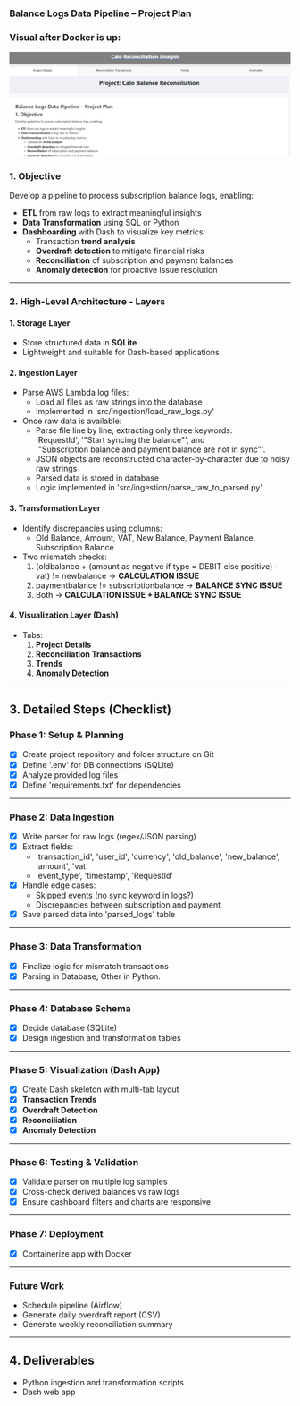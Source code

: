 ### Balance Logs Data Pipeline – Project Plan

### Visual after Docker is up:
![alt text](image.png)

### 1. Objective

Develop a pipeline to process subscription balance logs, enabling:

- **ETL** from raw logs to extract meaningful insights  
- **Data Transformation** using SQL or Python  
- **Dashboarding** with Dash to visualize key metrics:  
  - Transaction **trend analysis**  
  - **Overdraft detection** to mitigate financial risks  
  - **Reconciliation** of subscription and payment balances  
  - **Anomaly detection** for proactive issue resolution  

---

### 2. High-Level Architecture - Layers

#### 1. Storage Layer
- Store structured data in **SQLite**
- Lightweight and suitable for Dash-based applications

#### 2. Ingestion Layer
- Parse AWS Lambda log files:
  - Load all files as raw strings into the database
  - Implemented in 'src/ingestion/load_raw_logs.py'
- Once raw data is available:
  - Parse file line by line, extracting only three keywords:  
    'RequestId', '"Start syncing the balance"', and  
    '"Subscription balance and payment balance are not in sync"'.
  - JSON objects are reconstructed character-by-character due to noisy raw strings
  - Parsed data is stored in database
  - Logic implemented in 'src/ingestion/parse_raw_to_parsed.py'

#### 3. Transformation Layer
- Identify discrepancies using columns:
  - Old Balance, Amount, VAT, New Balance, Payment Balance, Subscription Balance
- Two mismatch checks:
  1. (oldbalance + (amount as negative if type = DEBIT else positive) - vat) != newbalance → **CALCULATION ISSUE**
  2. paymentbalance != subscriptionbalance → **BALANCE SYNC ISSUE**
  3. Both →  **CALCULATION ISSUE + BALANCE SYNC ISSUE**

#### 4. Visualization Layer (Dash)
- Tabs:
  1. **Project Details**
  2. **Reconciliation Transactions**
  3. **Trends**
  4. **Anomaly Detection**

---

## 3. Detailed Steps (Checklist)

### Phase 1: Setup & Planning
- [X] Create project repository and folder structure on Git  
- [X] Define '.env' for DB connections (SQLite)  
- [X] Analyze provided log files  
- [X] Define 'requirements.txt' for dependencies

---

### Phase 2: Data Ingestion
- [X] Write parser for raw logs (regex/JSON parsing)  
- [X] Extract fields:
  - 'transaction_id', 'user_id', 'currency', 'old_balance', 'new_balance', 'amount', 'vat'
  - 'event_type', 'timestamp', 'RequestId'
- [X] Handle edge cases:
  - Skipped events (no sync keyword in logs?)
  - Discrepancies between subscription and payment
- [X] Save parsed data into 'parsed_logs' table

---

### Phase 3: Data Transformation
- [X] Finalize logic for mismatch transactions  
- [X] Parsing in Database; Other in Python.  

---

### Phase 4: Database Schema
- [X] Decide database (SQLite)  
- [X] Design ingestion and transformation tables

---

### Phase 5: Visualization (Dash App)
- [X] Create Dash skeleton with multi-tab layout  
- [X] **Transaction Trends**
- [X] **Overdraft Detection**
- [X] **Reconciliation**
- [X] **Anomaly Detection**

---

### Phase 6: Testing & Validation
- [X] Validate parser on multiple log samples  
- [X] Cross-check derived balances vs raw logs  
- [X] Ensure dashboard filters and charts are responsive  

---

### Phase 7: Deployment
- [X] Containerize app with Docker  

---

### Future Work
- Schedule pipeline (Airflow)
- Generate daily overdraft report (CSV)
- Generate weekly reconciliation summary

---

## 4. Deliverables

- Python ingestion and transformation scripts
- Dash web app
